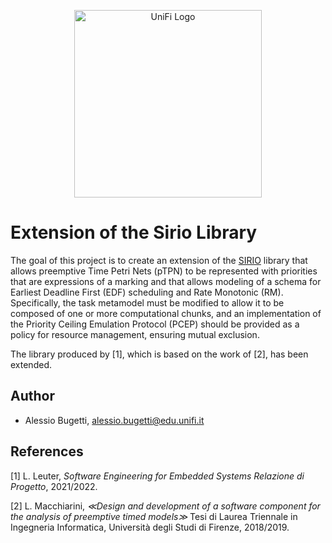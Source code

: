 <p align="center">
<picture>
  <source media="(prefers-color-scheme: dark)" srcset="https://i.ibb.co/BqYkwTs/Logo-universita-firenze.png">
  <img alt="UniFi Logo" src="https://i.ibb.co/3FNRHSD/Logo-universita-firenze.png" width="300">
</picture>
</p>

# Extension of the Sirio Library

The goal of this project is to create an extension of the [SIRIO](https://github.com/oris-tool/sirio) library that allows preemptive Time Petri Nets (pTPN) to be represented with priorities that are expressions of a marking and that allows modeling of a schema for Earliest Deadline First (EDF) scheduling and Rate Monotonic (RM). Specifically, the task metamodel must be modified to allow it to be composed of one or more computational chunks, and an implementation of the Priority Ceiling Emulation Protocol (PCEP) should be provided as a policy for resource management, ensuring mutual exclusion.

The library produced by [1], which is based on the work of [2], has been extended.

## Author

* Alessio Bugetti, <a href="mailto:alessio.bugetti@edu.unifi.it">alessio.bugetti@edu.unifi.it</a>

## References

[1] L. Leuter, *Software Engineering for Embedded Systems Relazione di Progetto*, 2021/2022.

[2] L. Macchiarini, *≪Design and development of a software component for the analysis of preemptive timed models≫* Tesi di Laurea Triennale in Ingegneria Informatica, Università degli Studi di Firenze, 2018/2019.
